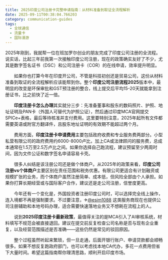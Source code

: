 ```yaml
---
title: 2025印度公司注册卡完整申请指南：从材料准备到取证全流程解析
date: 2025-09-11T00:38:04.766203
category: communication-guides
tags:
  - 全球通信
  - 流量卡
  - 国际漫游
---
```


2025年刚到，我就帮一位在班加罗尔创业的朋友完成了印度公司注册的全流程。说实话，比起三年前我第一次接触印度公司注册，现在的政策确实友好了不少，尤其是数字签名证书（DSC）和公司注册卡（COR）的在线申请，效率提升明显。

　　如果你也打算今年在印度开公司，不管是科技初创还是贸易公司，这份从材料准备到取证的全流程解析应该能帮到你。整个**印度公司注册流程2025**版本中，最明显的改变是环保审批和GST预注册的整合，线上提交后平均15-20天就能拿到注册证书，比之前快了近一倍。

　　**印度注册卡怎么办理**其实就分三步：先准备董事和股东的数码照片、护照、地址证明及PAN卡（外国人可替代为护照公证），然后通过印度MCA官网提交SPICe+表格，最后等待核准并支付费用。这里要特别注意，2025年起所有文件都需要英语或附官方翻译件，且股东地址证明的有效期不能超过两个月。

　　费用方面，**印度注册卡申请费用**主要包括政府收费和专业服务费两部分。小型私营有限公司的政府费用约6000-8000卢比，加上CA或法律顾问的服务费，总成本通常在1.5万至2.5万卢比之间。如果你选择自己跑流程，建议预留至少两周时间，因为文件公证和数字签名申请容易卡壳。

　　很多人纠结是该注册公司还是做个体商户。从2025年的政策来看，**印度公司注册vs个体商户**主要区别在责任范围和税务优惠。有限公司更适合有计划融资或规模扩张的业务，而个体商户虽然注册简单、成本低，但风险全部由个人承担。如果你打算长期经营或与国际客户合作，建议还是走公司注册，信誉度更高。

　　今年还有一个变化是，外国投资者注册印度公司时，可以选择完全线上操作，连入境都不再是强制要求。不过要注意，✈[@esim1088](https://t.me/s/esim1088) 这类服务商现在也提供公司注册辅助和本地号码办理，适合需要快速落地业务又不想耗在流程上的人。

　　说到**2025印度注册卡最新政策**，最值得关注的是MCA引入了AI审核系统，材料填写不规范会被直接退回。建议在提交前反复检查公司名称是否与现有企业重复，以及经营范围描述是否准确——这些仍然是常见的驳回原因。

　　整个过程虽然听起来繁琐，但一旦走通，后面开银行账户、申请贷款都会顺畅很多。如果不想反复跑政府部门，也可以考虑找本地CA代办，多花一点费用但省下大量时间。希望这篇指南帮你理清思路，顺利开启印度市场。